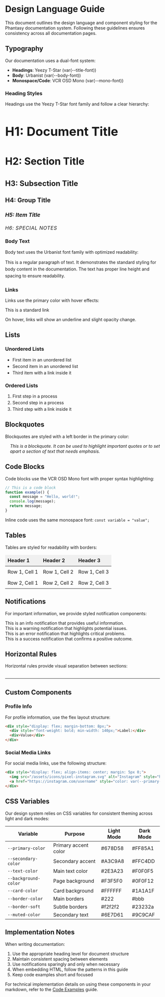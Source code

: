 # Design Language Guide

This document outlines the design language and component styling for the Phantasy documentation system. Following these guidelines ensures consistency across all documentation pages.

## Typography

Our documentation uses a dual-font system:
- **Headings**: Yeezy T-Star (var(--title-font))
- **Body**: Urbanist (var(--body-font))
- **Monospace/Code**: VCR OSD Mono (var(--mono-font))

### Heading Styles

Headings use the Yeezy T-Star font family and follow a clear hierarchy:

<h1 style="font-family: var(--title-font); font-size: 2.5rem; margin-bottom: 1.5rem; border-bottom: 2px solid var(--primary-color); padding-bottom: 0.5rem;">H1: Document Title</h1>

<h2 style="font-family: var(--title-font); font-size: 2rem; margin-bottom: 1rem; border-bottom: 1px solid var(--border-soft); padding-bottom: 0.3rem;">H2: Section Title</h2>

<h3 style="font-family: var(--title-font); font-size: 1.5rem; margin-bottom: 1rem;">H3: Subsection Title</h3>

<h4 style="font-family: var(--title-font); font-size: 1.25rem; margin-bottom: 0.75rem;">H4: Group Title</h4>

<h5 style="font-family: var(--title-font); font-size: 1.1rem; margin-bottom: 0.5rem;">H5: Item Title</h5>

<h6 style="font-family: var(--title-font); font-size: 1rem; text-transform: uppercase; letter-spacing: 0.05em; margin-bottom: 0.5rem;">H6: Special Notes</h6>

### Body Text

Body text uses the Urbanist font family with optimized readability:

<p style="font-family: var(--body-font); margin-bottom: 1rem; line-height: 1.6;">This is a regular paragraph of text. It demonstrates the standard styling for body content in the documentation. The text has proper line height and spacing to ensure readability.</p>

### Links

Links use the primary color with hover effects:

<a href="#" style="color: var(--primary-color); text-decoration: none; transition: all 0.2s ease;">This is a standard link</a>

On hover, links will show an underline and slight opacity change.

## Lists

### Unordered Lists

<ul style="margin-bottom: 1rem; padding-left: 1.5rem;">
  <li style="margin-bottom: 0.25rem; font-family: var(--body-font);">First item in an unordered list</li>
  <li style="margin-bottom: 0.25rem; font-family: var(--body-font);">Second item in an unordered list</li>
  <li style="margin-bottom: 0.25rem; font-family: var(--body-font);">Third item with a <a href="#" style="color: var(--primary-color); text-decoration: none;">link</a> inside it</li>
</ul>

### Ordered Lists

<ol style="margin-bottom: 1rem; padding-left: 1.5rem;">
  <li style="margin-bottom: 0.25rem; font-family: var(--body-font);">First step in a process</li>
  <li style="margin-bottom: 0.25rem; font-family: var(--body-font);">Second step in a process</li>
  <li style="margin-bottom: 0.25rem; font-family: var(--body-font);">Third step with a <a href="#" style="color: var(--primary-color); text-decoration: none;">link</a> inside it</li>
</ol>

## Blockquotes

Blockquotes are styled with a left border in the primary color:

<blockquote style="border-left: 4px solid var(--primary-color); padding-left: 1rem; margin: 0 0 1rem 0; color: var(--muted-color); font-style: italic;">
This is a blockquote. It can be used to highlight important quotes or to set apart a section of text that needs emphasis.
</blockquote>

## Code Blocks

Code blocks use the VCR OSD Mono font with proper syntax highlighting:

```javascript
// This is a code block
function example() {
  const message = "Hello, world!";
  console.log(message);
  return message;
}
```

Inline code uses the same monospace font: `const variable = "value";`

## Tables

Tables are styled for readability with borders:

<table style="width: 100%; border-collapse: collapse; margin-bottom: 1rem; font-family: var(--body-font);">
  <thead>
    <tr>
      <th style="border: 1px solid var(--border-color); padding: 0.5rem; background-color: rgba(0, 0, 0, 0.05); font-weight: bold; text-align: left;">Header 1</th>
      <th style="border: 1px solid var(--border-color); padding: 0.5rem; background-color: rgba(0, 0, 0, 0.05); font-weight: bold; text-align: left;">Header 2</th>
      <th style="border: 1px solid var(--border-color); padding: 0.5rem; background-color: rgba(0, 0, 0, 0.05); font-weight: bold; text-align: left;">Header 3</th>
    </tr>
  </thead>
  <tbody>
    <tr>
      <td style="border: 1px solid var(--border-color); padding: 0.5rem;">Row 1, Cell 1</td>
      <td style="border: 1px solid var(--border-color); padding: 0.5rem;">Row 1, Cell 2</td>
      <td style="border: 1px solid var(--border-color); padding: 0.5rem;">Row 1, Cell 3</td>
    </tr>
    <tr>
      <td style="border: 1px solid var(--border-color); padding: 0.5rem;">Row 2, Cell 1</td>
      <td style="border: 1px solid var(--border-color); padding: 0.5rem;">Row 2, Cell 2</td>
      <td style="border: 1px solid var(--border-color); padding: 0.5rem;">Row 2, Cell 3</td>
    </tr>
  </tbody>
</table>

## Notifications

For important information, we provide styled notification components:

<div class="notification notification-info">
This is an info notification that provides useful information.
</div>

<div class="notification notification-warning">
This is a warning notification that highlights potential issues.
</div>

<div class="notification notification-error">
This is an error notification that highlights critical problems.
</div>

<div class="notification notification-success">
This is a success notification that confirms a positive outcome.
</div>

## Horizontal Rules

Horizontal rules provide visual separation between sections:

<hr style="margin: 2rem 0; border: 0; border-top: 1px solid var(--border-color);">

## Custom Components

### Profile Info

For profile information, use the flex layout structure:

```html
<div style="display: flex; margin-bottom: 8px;">
  <div style="font-weight: bold; min-width: 140px;">Label:</div>
  <div>Value</div>
</div>
```

### Social Media Links

For social media links, use the following structure:

```html
<div style="display: flex; align-items: center; margin: 5px 0;">
  <img src="/assets/icons/pixel-instagram.svg" alt="Instagram" style="height: 20px; width: auto; margin-right: 10px;" />
  <a href="https://instagram.com/username" style="color: var(--primary-color); text-decoration: none;" target="_blank">@username</a>
</div>
```

## CSS Variables

Our design system relies on CSS variables for consistent theming across light and dark modes:

| Variable | Purpose | Light Mode | Dark Mode |
|----------|---------|------------|-----------|
| `--primary-color` | Primary accent color | #678D58 | #FF85A1 |
| `--secondary-color` | Secondary accent | #A3C9A8 | #FFC4DD |
| `--text-color` | Main text color | #2E3A23 | #F0F0F5 |
| `--background-color` | Page background | #F3F5F0 | #0F0F12 |
| `--card-color` | Card background | #FFFFFF | #1A1A1F |
| `--border-color` | Main borders | #222 | #bbb |
| `--border-soft` | Subtle borders | #f2f2f2 | #23232a |
| `--muted-color` | Secondary text | #6E7D61 | #9C9CAF |

## Implementation Notes

When writing documentation:

1. Use the appropriate heading level for document structure
2. Maintain consistent spacing between elements
3. Use notifications sparingly and only when necessary
4. When embedding HTML, follow the patterns in this guide
5. Keep code examples short and focused

For technical implementation details on using these components in your markdown, refer to the [Code Examples](./code-examples) guide. 